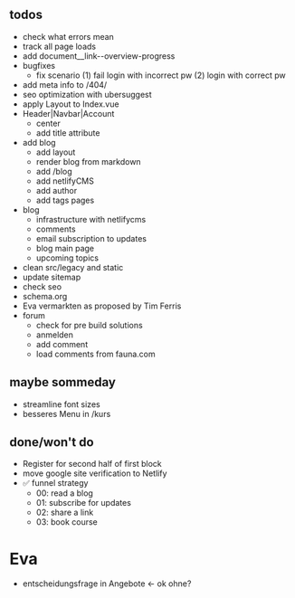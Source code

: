 ## todos

- check what errors mean
- track all page loads
- add document\_\_link--overview-progress
- bugfixes
  - fix scenario (1) fail login with incorrect pw (2) login with correct pw
- add meta info to /404/
- seo optimization with ubersuggest
- apply Layout to Index.vue
- Header|Navbar|Account
  - center
  - add title attribute
- add blog
  - add layout
  - render blog from markdown
  - add /blog
  - add netlifyCMS
  - add author
  - add tags pages
- blog
  - infrastructure with netlifycms
  - comments
  - email subscription to updates
  - blog main page
  - upcoming topics
- clean src/legacy and static
- update sitemap
- check seo
- schema.org
- Eva vermarkten as proposed by Tim Ferris
- forum
  - check for pre build solutions
  - anmelden
  - add comment
  - load comments from fauna.com

## maybe sommeday

- streamline font sizes
- besseres Menu in /kurs

## done/won't do

- Register for second half of first block
- move google site verification to Netlify
- ✅ funnel strategy
  - 00: read a blog
  - 01: subscribe for updates
  - 02: share a link
  - 03: book course

# Eva

- entscheidungsfrage in Angebote <- ok ohne?
